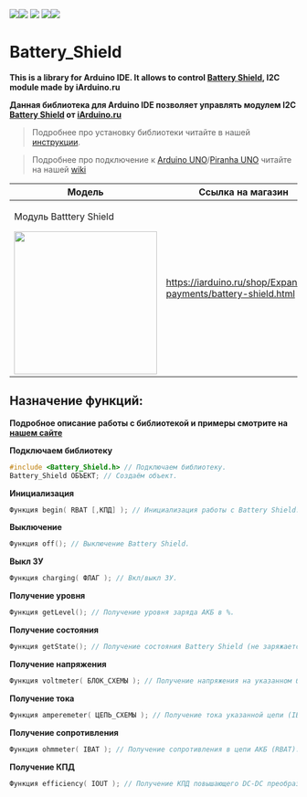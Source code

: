 [![](https://iarduino.ru/img/logo.svg)](https://iarduino.ru)[![](https://wiki.iarduino.ru/img/git-shop.svg?3)](https://iarduino.ru) [![](https://wiki.iarduino.ru/img/git-wiki.svg?2)](https://wiki.iarduino.ru) [![](https://wiki.iarduino.ru/img/git-lesson.svg?2)](https://lesson.iarduino.ru)[![](https://wiki.iarduino.ru/img/git-forum.svg?2)](http://forum.trema.ru)

# Battery\_Shield

**This is a library for Arduino IDE. It allows to control [Battery Shield](https://iarduino.ru/shop/Expansion-payments/battery-shield.html), I2C module made by iArduino.ru**

**Данная библиотека для Arduino IDE позволяет управлять модулем I2C [Battery Shield](https://iarduino.ru/shop/Expansion-payments/battery-shield.html) от [iArduino.ru](https://iarduino.ru)**

> Подробнее про установку библиотеки читайте в нашей [инструкции](https://wiki.iarduino.ru/page/Installing_libraries/).

> Подробнее про подключение к [Arduino UNO](https://iarduino.ru/shop/boards/arduino-uno-r3.html)/[Piranha UNO](https://iarduino.ru/shop/boards/piranha-uno-r3.html) читайте на нашей [wiki](https://wiki.iarduino.ru/page/Battery_Shield/)


| Модель | Ссылка на магазин |
|---|---|
| <p>Модуль Batttery Shield</p> <img src="https://wiki.iarduino.ru/img/resources/953/953.svg" width="250px"></img>| https://iarduino.ru/shop/Expansion-payments/battery-shield.html |


## Назначение функций:

**Подробное описание работы с библиотекой и примеры смотрите на [нашем сайте](https://wiki.iarduino.ru/page/Battery_Shield/)**

**Подключаем библиотеку**

```C++
#include <Battery_Shield.h> // Подключаем библиотеку.
Battery_Shield ОБЪЕКТ; // Создаём объект.
```

**Инициализация** 

```C++
Функция begin( RBAT [,КПД] ); // Инициализация работы с Battery Shield.
```

**Выключение** 

```C++
Функция off(); // Выключение Battery Shield.
```

**Выкл ЗУ**

```C++
Функция charging( ФЛАГ ); // Вкл/выкл ЗУ.
```

**Получение уровня** 

```C++
Функция getLevel(); // Получение уровня заряда АКБ в %.
```

**Получение состояния** 

```C++
Функция getState(); // Получение состояния Battery Shield (не заряжается, TK, CC, CV, Time Over).
```

**Получение напряжения** 

```C++
Функция voltmeter( БЛОК_СХЕМЫ ); // Получение напряжения на указанном блоке схемы (VBAT, VOUT).
```

**Получение тока** 

```C++
Функция amperemeter( ЦЕПЬ_СХЕМЫ ); // Получение тока указанной цепи (IBAT, IOUT).
```

**Получение сопротивления** 

```C++
Функция ohmmeter( IBAT ); // Получение сопротивления в цепи АКБ (RBAT).
```

**Получение КПД** 

```C++
Функция efficiency( IOUT ); // Получение КПД повышающего DC-DC преобразователя.
```

